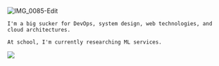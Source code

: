 ![IMG_0085-Edit](https://user-images.githubusercontent.com/37283437/203468920-67b56724-b8f5-4e71-94c6-cdd053ea93d3.png)

```
I'm a big sucker for DevOps, system design, web technologies, and cloud architectures.

At school, I'm currently researching ML services.
```
![](https://komarev.com/ghpvc/?username=aaanh)
